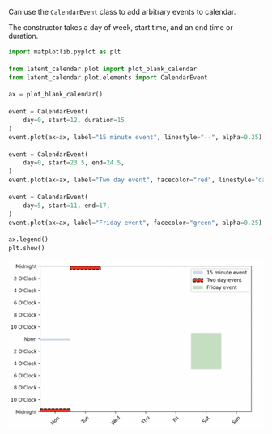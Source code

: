 Can use the `CalendarEvent` class to add arbitrary events to calendar. 

The constructor takes a day of week, start time, and an end time or duration.

```python
import matplotlib.pyplot as plt

from latent_calendar.plot import plot_blank_calendar
from latent_calendar.plot.elements import CalendarEvent

ax = plot_blank_calendar()

event = CalendarEvent(
    day=0, start=12, duration=15
)
event.plot(ax=ax, label="15 minute event", linestyle="--", alpha=0.25)

event = CalendarEvent(
    day=0, start=23.5, end=24.5, 
)
event.plot(ax=ax, label="Two day event", facecolor="red", linestyle="dashed", lw=1.5)

event = CalendarEvent(
    day=5, start=11, end=17, 
)
event.plot(ax=ax, label="Friday event", facecolor="green", alpha=0.25)

ax.legend()
plt.show()
```


![Arbitrary Events](./../../images/arbitrary-events.png)